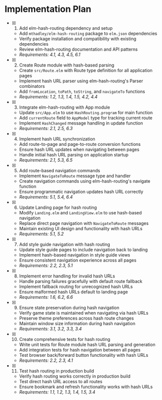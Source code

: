 # Implementation Plan

- [x] 1. Add elm-hash-routing dependency and setup
  - Add `mthadley/elm-hash-routing` package to `elm.json` dependencies
  - Verify package installation and compatibility with existing dependencies
  - Review elm-hash-routing documentation and API patterns
  - _Requirements: 4.1, 4.3, 4.5, 6.1_

- [x] 2. Create Route module with hash-based parsing
  - Create `src/Route.elm` with Route type definition for all application pages
  - Implement hash URL parser using elm-hash-routing's Parser combinators
  - Add `fromLocation`, `toPath`, `toString`, and `navigateTo` functions
  - _Requirements: 1.2, 1.3, 1.4, 1.5, 4.2, 4.4_

- [x] 3. Integrate elm-hash-routing with App module
  - Update `src/App.elm` to use `HashRouting.program` for main function
  - Add `currentRoute` field to `AppModel` type for tracking current route
  - Implement `HashChanged` message handling in update function
  - _Requirements: 2.1, 2.5, 6.3_

- [x] 4. Implement hash URL synchronization
  - Add route-to-page and page-to-route conversion functions
  - Ensure hash URL updates when navigating between pages
  - Handle initial hash URL parsing on application startup
  - _Requirements: 2.1, 5.3, 6.5_

- [x] 5. Add route-based navigation commands
  - Implement `NavigateToRoute` message type and handler
  - Create navigation commands using elm-hash-routing's navigate function
  - Ensure programmatic navigation updates hash URL correctly
  - _Requirements: 5.1, 5.4, 6.4_

- [x] 6. Update Landing page for hash routing
  - Modify `Landing.elm` and `LandingView.elm` to use hash-based navigation
  - Replace direct page navigation with `NavigateToRoute` messages
  - Maintain existing UI design and functionality with hash URLs
  - _Requirements: 5.1, 5.2_

- [x] 7. Add style guide navigation with hash routing
  - Update style guide pages to include navigation back to landing
  - Implement hash-based navigation in style guide views
  - Ensure consistent navigation experience across all pages
  - _Requirements: 2.2, 2.3, 5.1_

- [x] 8. Implement error handling for invalid hash URLs
  - Handle parsing failures gracefully with default route fallback
  - Implement fallback routing for unrecognized hash URLs
  - Ensure malformed hash URLs default to landing page
  - _Requirements: 1.6, 6.2, 6.6_

- [x] 9. Ensure state preservation during hash navigation
  - Verify game state is maintained when navigating via hash URLs
  - Preserve theme preferences across hash route changes
  - Maintain window size information during hash navigation
  - _Requirements: 3.1, 3.2, 3.3, 3.4_

- [x] 10. Create comprehensive tests for hash routing
  - Write unit tests for Route module hash URL parsing and generation
  - Add integration tests for hash navigation between all pages
  - Test browser back/forward button functionality with hash URLs
  - _Requirements: 2.2, 2.3, 4.1_

- [x] 11. Test hash routing in production build
  - Verify hash routing works correctly in production build
  - Test direct hash URL access to all routes
  - Ensure bookmark and refresh functionality works with hash URLs
  - _Requirements: 1.1, 1.2, 1.3, 1.4, 1.5, 3.4_
